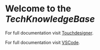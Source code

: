 # Welcome to the *TechKnowledgeBase*

For full documentation visit [Touchdesigner](./topics/TouchDesigner/TouchDesigner.md).

For full documentation visit [VSCode](./topics/VSCode/index.md).

